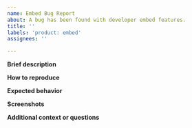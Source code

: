 ```yaml
---
name: Embed Bug Report
about: A bug has been found with developer embed features.
title: ''
labels: 'product: embed'
assignees: ''

---
```


**Brief description**

**How to reproduce**

**Expected behavior**

**Screenshots**

**Additional context or questions**
